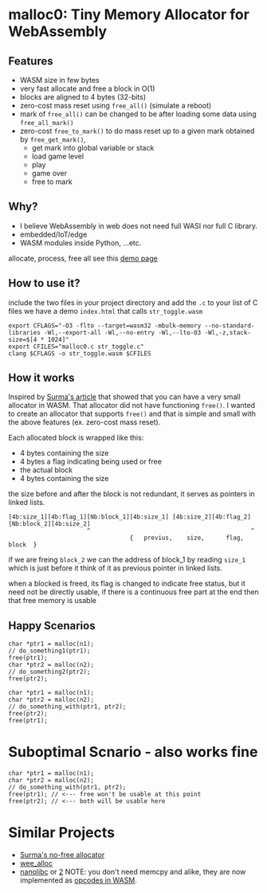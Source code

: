# malloc0: Tiny Memory Allocator for WebAssembly

## Features

- WASM size in few bytes
- very fast allocate and free a block in O(1)
- blocks are aligned to 4 bytes (32-bits)
- zero-cost mass reset using `free_all()` (simulate a reboot)
- mark of `free_all()` can be changed to be after loading some data using `free_all_mark()`
- zero-cost `free_to_mark()` to do mass reset up to a given mark obtained by `free_get_mark()`,
  - get mark into global variable or stack
  - load game level
  - play
  - game over
  - free to mark

## Why?

- I believe WebAssembly in web does not need full WASI nor full C library.
- embedded/IoT/edge
- WASM modules inside Python, ...etc.

allocate, process, free all see this [demo page](https://muayyad-alsadi.github.io/wasm-demos/histogram-matching/index.html)

## How to use it?

include the two files in your project directory and add the `.c` to your list of C files
we have a demo `index.html` that calls `str_toggle.wasm`

```
export CFLAGS="-O3 -flto --target=wasm32 -mbulk-memory --no-standard-libraries -Wl,--export-all -Wl,--no-entry -Wl,--lto-O3 -Wl,-z,stack-size=$[4 * 1024]"
export CFILES="malloc0.c str_toggle.c"
clang $CFLAGS -o str_toggle.wasm $CFILES
```

## How it works

Inspired by [Surma's article](https://surma.dev/things/c-to-webassembly/)
that showed that you can have a very small allocator in WASM.
That allocator did not have functioning `free()`.
I wanted to create an allocator that supports `free()` and that is simple and small with the above features (ex. zero-cost mass reset).


Each allocated block is wrapped like this:

- 4 bytes containing the size
- 4 bytes a flag indicating being used or free
- the actual block
- 4 bytes containing the size

the size before and after the block is not redundant, it serves as pointers in linked lists.

```
[4b:size_1][4b:flag_1][Nb:block_1][4b:size_1] [4b:size_2][4b:flag_2][Nb:block_2][4b:size_2]
                      ^                                             ^
                                  {   previus,    size,      flag,      block  }
```

if we are freing `block_2` we can the address of block_1 by reading `size_1` which is just before it
think of it as previous pointer in linked lists.

when a blocked is freed, its flag is changed to indicate free status,
but it need not be directly usable,
if there is a continuous free part at the end then that free memory is usable

## Happy Scenarios

```
char *ptr1 = malloc(n1);
// do_something1(ptr1);
free(ptr1);
char *ptr2 = malloc(n2);
// do_something2(ptr2);
free(ptr2);
```

```
char *ptr1 = malloc(n1);
char *ptr2 = malloc(n2);
// do_something_with(ptr1, ptr2);
free(ptr2);
free(ptr1);
```

# Suboptimal Scnario - also works fine


```
char *ptr1 = malloc(n1);
char *ptr2 = malloc(n2);
// do_something_with(ptr1, ptr2);
free(ptr1); // <--- free won't be usable at this point
free(ptr2); // <--- both will be usable here
```

# Similar Projects

- [Surma's no-free allocator](https://surma.dev/things/c-to-webassembly/)
- [wee_alloc](https://github.com/rustwasm/wee_alloc/tree/master/wee_alloc)
- [nanolibc](https://github.com/PetterS/clang-wasm/blob/master/nanolibc/memory.cpp) or [2](https://github.com/bsletten/wasm_tdg/blob/main/ch05/helloworld/nanolibc/memory.cpp) NOTE: you don't need memcpy and alike, they are now implemented as [opcodes in WASM](https://github.com/WebAssembly/bulk-memory-operations/blob/master/proposals/bulk-memory-operations/Overview.md).



